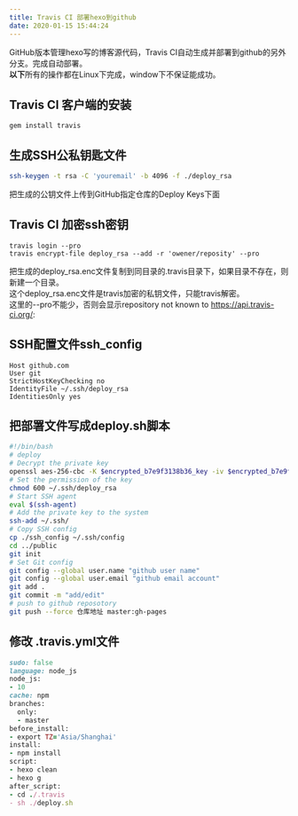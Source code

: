 ```yaml
---
title: Travis CI 部署hexo到github
date: 2020-01-15 15:44:24
---
```

GitHub版本管理hexo写的博客源代码，Travis CI自动生成并部署到github的另外分支。完成自动部署。  
**以下**所有的操作都在Linux下完成，window下不保证能成功。


<!--more-->

## Travis CI 客户端的安装
````
gem install travis
````

## 生成SSH公私钥匙文件
````sh
ssh-keygen -t rsa -C 'youremail' -b 4096 -f ./deploy_rsa
````
把生成的公钥文件上传到GitHub指定仓库的Deploy Keys下面

## Travis CI 加密ssh密钥
````
travis login --pro
travis encrypt-file deploy_rsa --add -r 'owener/reposity' --pro
````
把生成的deploy_rsa.enc文件复制到同目录的.travis目录下，如果目录不存在，则新建一个目录。  
这个deploy_rsa.enc文件是travis加密的私钥文件，只能travis解密。  
这里的--pro不能少，否则会显示repository not known to https://api.travis-ci.org/:

## SSH配置文件ssh_config
````
Host github.com
User git
StrictHostKeyChecking no
IdentityFile ~/.ssh/deploy_rsa
IdentitiesOnly yes
````
## 把部署文件写成deploy.sh脚本
````sh
#!/bin/bash
# deploy
# Decrypt the private key
openssl aes-256-cbc -K $encrypted_b7e9f3138b36_key -iv $encrypted_b7e9f3138b36_iv -in ./deploy_rsa.enc -out ~/.ssh/deploy_rsa -d
# Set the permission of the key
chmod 600 ~/.ssh/deploy_rsa
# Start SSH agent
eval $(ssh-agent)
# Add the private key to the system
ssh-add ~/.ssh/
# Copy SSH config
cp ./ssh_config ~/.ssh/config
cd ../public
git init
# Set Git config
git config --global user.name "github user name"
git config --global user.email "github email account"
git add .
git commit -m "add/edit"
# push to github reposotory
git push --force 仓库地址 master:gh-pages
````

## 修改 .travis.yml文件
````ruby
sudo: false
language: node_js
node_js:
- 10
cache: npm
branches:
  only:
  - master
before_install:
- export TZ='Asia/Shanghai'
install:
- npm install
script:
- hexo clean
- hexo g
after_script:
- cd ./.travis
- sh ./deploy.sh

````